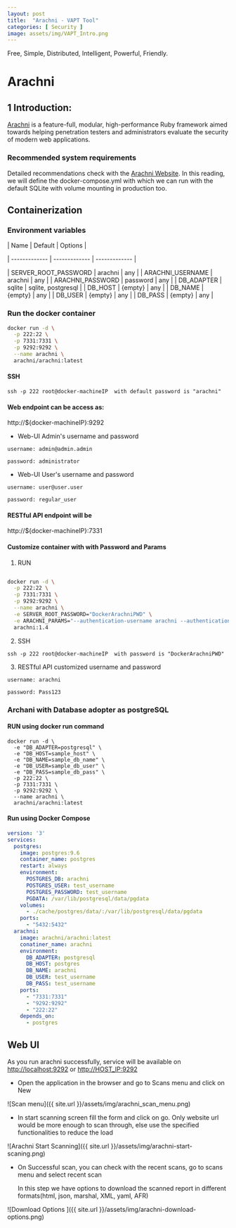 ```yaml
---
layout: post
title:  "Arachni - VAPT Tool"
categories: [ Security ]
image: assets/img/VAPT_Intro.png
---
```


Free, Simple, Distributed, Intelligent, Powerful, Friendly.

# Arachni

## 1 Introduction:

<a href="https://www.arachni-scanner.com/" target="_blank">Arachni</a> is a feature-full, modular, high-performance Ruby framework aimed towards helping penetration testers and administrators evaluate the security of modern web applications.

### Recommended system requirements

Detailed recommendations check with the <a href="https://www.arachni-scanner.com/download/" target="_blank">Arachni Website</a>. In this reading, we will define the docker-compose.yml with which we can run with the default SQLite with volume mounting in production too.

## Containerization  

### Environment variables

| Name  | Default | Options |

| ------------- | ------------- | ------------- |

| SERVER_ROOT_PASSWORD | arachni | any |
| ARACHNI_USERNAME | arachni | any |
| ARACHNI_PASSWORD | password | any |
| DB_ADAPTER | sqlite | sqlite, postgresql |
| DB_HOST | {empty} | any |
| DB_NAME | {empty} | any |
| DB_USER | {empty} | any |
| DB_PASS | {empty} | any |


### Run the docker container


```bash
docker run -d \
  -p 222:22 \
  -p 7331:7331 \
  -p 9292:9292 \
  --name arachni \
  arachni/arachni:latest
```

#### SSH 

`ssh -p 222 root@docker-machineIP  with default password is "arachni"`

#### Web endpoint can be access as:

http://${docker-machineIP}:9292

- Web-UI Admin's username and password

`username: admin@admin.admin`

`password: administrator`

- Web-UI User's username and password

`username: user@user.user`

`password: regular_user`

#### RESTful API endpoint will be

http://${docker-machineIP}:7331

#### Customize container with with Password and Params

1. RUN 

```bash

docker run -d \
  -p 222:22 \
  -p 7331:7331 \
  -p 9292:9292 \
  --name arachni \
  -e SERVER_ROOT_PASSWORD="DockerArachniPWD" \
  -e ARACHNI_PARAMS="--authentication-username arachni --authentication-password Pass123 --only-positives"  \
  arachni:1.4

```
2. SSH

`ssh -p 222 root@docker-machineIP  with password is "DockerArachniPWD"`

3. RESTful API customized username and password

`username: arachni`

`password: Pass123`

### Archani with Database adopter as postgreSQL

#### RUN using docker run command 

```
docker run -d \
  -e "DB_ADAPTER=postgresql" \
  -e "DB_HOST=sample_host" \
  -e "DB_NAME=sample_db_name" \
  -e "DB_USER=sample_db_user" \
  -e "DB_PASS=sample_db_pass" \
  -p 222:22 \
  -p 7331:7331 \
  -p 9292:9292 \
  --name arachni \
  arachni/arachni:latest
```

#### Run using Docker Compose

```yaml
version: '3'
services:
  postgres:
    image: postgres:9.6
    container_name: postgres
    restart: always
    environment:
      POSTGRES_DB: arachni
      POSTGRES_USER: test_username
      POSTGRES_PASSWORD: test_username
      PGDATA: /var/lib/postgresql/data/pgdata
    volumes:
      - ./cache/postgres/data/:/var/lib/postgresql/data/pgdata
    ports:
      - "5432:5432"
  arachni:
    image: arachni/arachni:latest
    conatiner_name: arachni
    environment:
      DB_ADAPTER: postgresql
      DB_HOST: postgres
      DB_NAME: arachni
      DB_USER: test_username
      DB_PASS: test_username
    ports:
      - "7331:7331"
      - "9292:9292"
      - "222:22"
    depends_on:
      - postgres
```

## Web UI

As you run arachni successfully, service will be available on [http://localhost:9292](http://localhost:9292) or [http://HOST_IP:9292](http://HOST_IP:9292)

- Open the application in the browser and go to Scans menu and click on New

![Scan menu]({{ site.url }}/assets/img/arachni_scan_menu.png)

- In start scanning screen fill the form and click on go. Only website url would be more enough to scan through, else use the specified functionalities to reduce the load

![Arachni Start Scanning]({{ site.url }}/assets/img/arachni-start-scaning.png)

- On Successful scan, you can check with the recent scans, go to scans menu and select recent scan

  In this step we have options to download the scanned report in different formats(html, json, marshal, XML, yaml, AFR)

![Download Options ]({{ site.url }}/assets/img/arachni-download-options.png)


